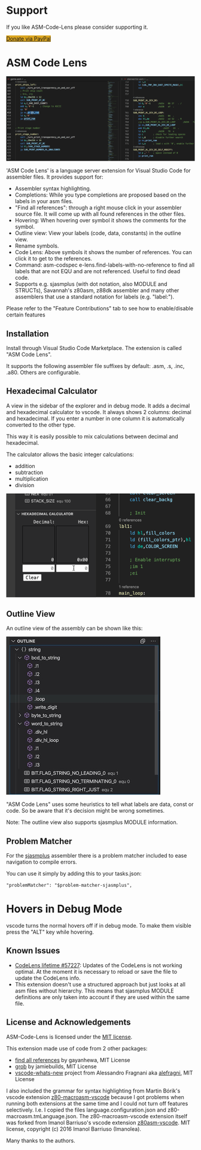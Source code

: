 # Support

If you like ASM-Code-Lens please consider supporting it.

<div><a style="background-color:Goldenrod" href="https://www.paypal.com/cgi-bin/webscr?cmd=_s-xclick&hosted_button_id=8S4R8HPXVCXUL&source=url" target="_blank">Donate via PayPal</a></div>

# ASM Code Lens

![](assets/codelens_usage.gif)

'ASM Code Lens' is a language server extension for Visual Studio Code for assembler files.
It provides support for:
- Assembler syntax highlighting.
- Completions: While you type completions are proposed based on the labels in your asm files.
- "Find all references": through a right mouse click in your assembler source file. It will come up with all found references in the other files.
- Hovering: When hovering over  symbol it shows the comments for the symbol.
- Outline view: View your labels (code, data, constants) in the outline view.
- Rename symbols.
- Code Lens: Above symbols it shows the number of references. You can click it to get to the references.
- Command: asm-codspec
e-lens.find-labels-with-no-reference to find all labels that are not EQU and are not referenced. Useful to find dead code.
- Supports e.g. sjasmplus (with dot notation, also MODULE and STRUCTs), Savannah's z80asm, z88dk assembler and many other assemblers that use a standard notation for labels (e.g. "label:").

Please refer to the "Feature Contributions" tab to see how to enable/disable certain features


## Installation

Install through Visual Studio Code Marketplace.
The extension is called "ASM Code Lens".

It supports the following assembler file suffixes by default:
.asm, .s, .inc, .a80.
Others are configurable.


## Hexadecimal Calculator

A view in the sidebar of the explorer and in debug mode.
It adds a decimal and hexadecimal calculator to vscode.
It always shows 2 columns: decimal and hexadecimal.
If you enter a number in one column it is automatically converted to the other type.

This way it is easily possible to mix calculations between decimal and hexadecimal.

The calculator allows the basic integer calculations:
- addition
- subtraction
- multiplication
- division

![](assets/hexcalculator.gif)


## Outline View

An outline view of the assembly can be shown like this:

![](assets/outline_view.jpg)

"ASM Code Lens" uses some heuristics to tell what labels are data, const or code.
So be aware that it's decision might be wrong sometimes.

Note: The outline view also supports sjasmplus MODULE information.


## Problem Matcher

For the [sjasmplus](https://github.com/z00m128/sjasmplus) assembler there is a problem matcher included to ease navigation to compile errors.

You can use it simply by adding this to your tasks.json:
~~~
"problemMatcher": "$problem-matcher-sjasmplus",
~~~


# Hovers in Debug Mode

vscode turns the normal hovers off if in debug mode. To make them visible press the "ALT" key while hovering.


## Known Issues

- [CodeLens lifetime #57227](https://github.com/Microsoft/vscode/issues/57227): Updates of the CodeLens is not working optimal. At the moment it is necessary to reload or save the file to update the CodeLens info.
- This extension doesn't use a structured approach but just looks at all asm files without hierarchy. This means that sjasmplus MODULE definitions are only taken into account if they are used within the same file.


## License and Acknowledgements

ASM-Code-Lens is licensed under the [MIT license](https://github.com/maziac/dezog/blob/master/LICENSE.txt).

This extension made use of code from 2 other packages:
- [find all references](https://github.com/gayanhewa/vscode-find-all-references) by gayanhewa, MIT License
- [grob](https://www.npmjs.com/package/grob) by jamiebuilds, MIT License
- [vscode-whats-new](https://github.com/alefragnani/vscode-whats-new) project from Alessandro Fragnani aka [alefragni](https://github.com/alefragnani), MIT License

I also included the grammar for syntax highlighting from Martin Bórik's vscode extension [z80-macroasm-vscode](https://github.com/mborik/z80-macroasm-vscode) because I got problems when running both extensions at the same time and I could not turn off features selectively.
I.e. I copied the files language.configuration.json and z80-macroasm.tmLanguage.json. The z80-macroasm-vscode extension itself was forked from Imanol Barriuso's vscode extension [z80asm-vscode](https://github.com/Imanolea/z80asm-vscode). MIT license, copyright (c) 2016 Imanol Barriuso (Imanolea).

Many thanks to the authors.
